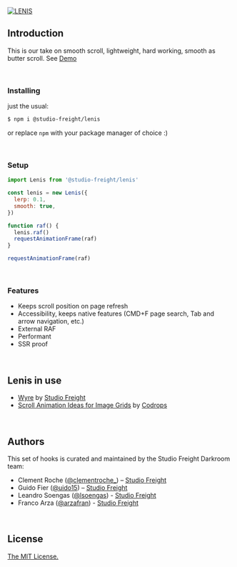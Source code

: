 [![LENIS](https://assets.studiofreight.com/lenis/header.png)](https://github.com/studio-freight/lenis)

## Introduction

This is our take on smooth scroll, lightweight, hard working, smooth as butter scroll. See [Demo](https://lenis.studiofreight.com/)

<br>

### Installing

just the usual:

```bash
$ npm i @studio-freight/lenis
```

or replace `npm` with your package manager of choice :)

<br>

### Setup

```js
import Lenis from '@studio-freight/lenis'

const lenis = new Lenis({
  lerp: 0.1,
  smooth: true,
})

function raf() {
  lenis.raf()
  requestAnimationFrame(raf)
}

requestAnimationFrame(raf)
```

<br>

### Features

- Keeps scroll position on page refresh
- Accessibility, keeps native features (CMD+F page search, Tab and arrow navigation, etc.)
- External RAF
- Performant
- SSR proof

<br/>

## Lenis in use
- [Wyre](https://www.sendwyre.com/) by [Studio Freight](https://www.studiofreight.com/)
- [Scroll Animation Ideas for Image Grids](https://tympanus.net/Development/ScrollAnimationsGrid/) by [Codrops](https://tympanus.net/codrops)

<br/>

## Authors

This set of hooks is curated and maintained by the Studio Freight Darkroom team:

- Clement Roche ([@clementroche\_](https://twitter.com/clementroche_)) – [Studio Freight](https://studiofreight.com)
- Guido Fier ([@uido15](https://twitter.com/uido15)) – [Studio Freight](https://studiofreight.com)
- Leandro Soengas ([@lsoengas](https://twitter.com/lsoengas)) - [Studio Freight](https://studiofreight.com)
- Franco Arza ([@arzafran](https://twitter.com/arzafran)) - [Studio Freight](https://studiofreight.com)

<br/>

## License

[The MIT License.](https://opensource.org/licenses/MIT)
